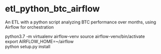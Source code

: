 # etl_python_btc_airflow

An ETL with a python script analyzing BTC performance over months, using Airflow for orchestration

python3.7 -m virtualenv airflow-venv
source airflow-venv/bin/activate
export AIRFLOW_HOME=~/airflow     
python setup.py install 
